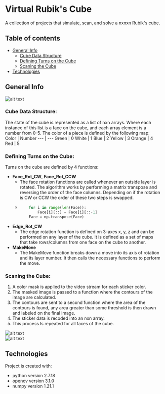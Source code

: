 # Virtual Rubik's Cube
A collection of projects that simulate, scan, and solve a nxnxn Rubik's cube. 

## Table of contents 
* [General Info](#general-info)  
  * [Cube Data Structure](#Cube-Data-Structure)
  * [Defining Turns on the Cube](#Defining-Turns-on-the-Cube)
  * [Scaning the Cube](#Scaning-the-Cube)
* [Technologies](#technologies)

## General Info
![alt text](https://github.com/JustinValentine/RubiksCube/blob/main/Images/SolveSmall.gif)
### Cube Data Structure:
The state of the cube is represented as a list of nxn arrays. Where each instance of this list is a face on the cube, and each array element is a number from 0-5. The color of a piece is defined by the following map: 
Color | Number 
--- | ---
Green | 0
White | 1
Blue | 2
Yellow | 3
Orange | 4
Red | 5
 
### Defining Turns on the Cube:
Turns on the cube are defined by 4 functions:
* **Face_Rot_CW**, **Face_Rot_CCW**
  * The face rotation functions are called whenever an outside layer is rotated. The algorithm works by performing a matrix transpose and reversing the order of the face columns. Depending on if the rotation is CW or CCW the order of these two steps is swapped. 
  * ```python 
        for i in range(len(Face)):
            Face[i][::] = Face[i][::-1]
        Face = np.transpose(Face)
    ```   
* **Edge_Rot_CW**
  * The edge rotation function is defined on 3-axes x, y, z and can be performed on any layer of the cube. It is defined as a set of maps that take rows/columns from one face on the cube to another.
* **MakeMove**   
  * The MakeMove function breaks down a move into its axis of rotation and its layer number. It then calls the necessary functions to perform the move.  

### Scaning the Cube: 
1. A color mask is applied to the video stream for each sticker color. 
2. The masked image is passed to a function where the contours of the image are calculated. 
3. The contours are sent to a second function where the area of the contours is found, any area greater than some threshold is then drawn and labeled on the final image. 
4. The sticker data is recoded into an nxn array. 
5. This process Is repeated for all faces of the cube.  
  
![alt text](https://github.com/JustinValentine/RubiksCube/blob/main/Images/CubeScan.png)  
![alt text](https://github.com/JustinValentine/RubiksCube/blob/main/Images/GreenStickerMask.png)  

## Technologies
Project is created with:
* python version 2.7.18
* opencv version 3.1.0
* numpy version 1.21.1
